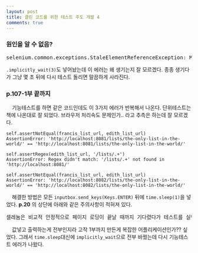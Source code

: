 ```yaml
---
layout: post
title: 클린 코드를 위한 테스트 주도 개발 4
comments: true
---
```

### **원인을 알 수 없음?**
<pre>selenium.common.exceptions.StaleElementReferenceException: Message: The element reference is stale. Either the element is no longer attached to the DOM or the page has been refreshed.</pre>
`.implicitly_wait(3)`도 넣어놨는데 이 에러는 왜 생기는지 잘 모르겠다. 종종 생기다가 그냥 몇 초 뒤에 다시 테스트 돌리면 말끔하게 사라진다.

### **p.107-1부 끝까지**
&nbsp;&nbsp;&nbsp; 기능테스트를 하면 같은 코드인데도 이 3가지 에러가 반복해서 나온다. 단위테스트는 책에 나온대로 잘 되었다. 브라우저 처리속도 문제인가.. 라고 추측은 하는데 잘 모르겠다.
<pre><code>self.assertNotEqual(francis_list_url, edith_list_url)
AssertionError: 'http://localhost:8081/lists/the-only-list-in-the-world/' == 'http://localhost:8081/lists/the-only-list-in-the-world/'
</code></pre>

<pre><code>self.assertRegex(edith_list_url, '/lists/.+')
AssertionError: Regex didn't match: '/lists/.+' not found in 'http://localhost:8081/'</code></pre>

<pre><code>self.assertNotEqual(francis_list_url, edith_list_url)
AssertionError: 'http://localhost:8082/lists/the-only-list-in-the-world/' == 'http://localhost:8082/lists/the-only-list-in-the-world/'</code></pre>

&nbsp;&nbsp;&nbsp; 해결한 방법은 모든 `inputbox.send_keys(Keys.ENTER)` 뒤에 `time.sleep(1)`을 넣었다. **p.20** 의 상단에 아래와 같은 주의사항이 적혀져 있다.
<pre>셀레늄은 비교적 안정적으로 페이지 로딩이 끝날 때까지 기다렸다가 테스트를 실행하지만 완벽하진 않다. implicitly_wait는 필요에 따라 지정한 시간(초 단위)만큼 동작을 대기 상태로 둘 수 있다. ..(중략).. implicitly_wait를 너무 신뢰해서는 안 된다. 항상 제대로 동작하는 것이 아니기 때문이다. 애플리케이션 구조가 간단한 경우에는 동작하지만, 복잡한 애플리케이션에 대해서는 '명시적인' 대기 알고리즘을 별도로 작성해야 한다.</pre>

&nbsp;&nbsp;&nbsp; 값넣고 출력하는게 전부인지라 고작 1부까지 만든게 복잡한 어플리케이션인가?? 싶었다. 그래서 `time.sleep`대신에 `implicitly_wait`으로 전부 바꿨는데 다시 기능테스트 에러가 나왔다.
